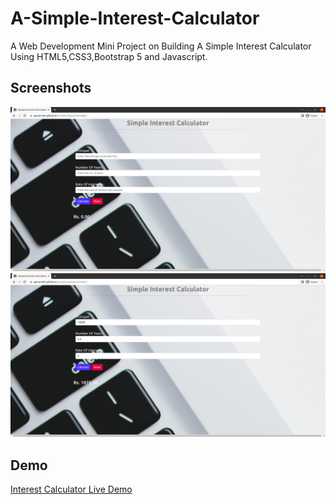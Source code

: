 # A-Simple-Interest-Calculator
A Web Development Mini Project on Building A Simple Interest Calculator Using HTML5,CSS3,Bootstrap 5 and Javascript.


## Screenshots

![Application Screenshot here](./screenshots/application_screenshot_1.png)
![Application Screenshot Here](./screenshots/application_screenshot_2.png)


## Demo

[Interest Calculator Live Demo](https://gourav1001.github.io/A-Simple-Interest-Calculator/)
